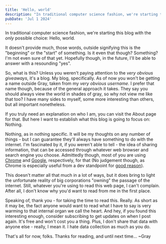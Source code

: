 ```yaml
---
title: 'Hello, world'
description: "In traditional computer science fashion, we're starting this blog with the only possible choice..."
pubDate: 'Jul 1 2024'
---
```


In traditional computer science fashion, we're starting this blog with the _only_ possible choice: Hello, world.

It doesn't provide much, those words, outside signifying this is the "beginning" or the "start" of something. Is it even that though? Something? I'm not even sure of that yet. Hopefully though, in the future, I'll be able to answer with a resounding "yes".

So, what is this? Unless you weren't paying attention to the _very obvious giveaways_, it's a blog. My blog, specifically. As of now you won't be getting a name outside Gray, taken from my _very obvious username_. I prefer that name though, because of the general approach it takes. They say you should always view the world in shades of gray, so why not view me like that too? I have many sides to myself, some more interesting than others, but all important nonetheless.

If you truly need an explanation on who I am, you can visit the About page for that. But here I want to establish what this blog is going to focus on: Nothing.

Nothing, as in nothing specific. It will be my thoughts on any number of things - but I can guarantee they'll always have something to do with the internet. I'm fascinated by it, if you weren't able to tell - the idea of sharing information, that can be accessed through whatever web browser and search engine you choose. Admittedly though, most of you are using [Chrome](https://gs.statcounter.com/browser-market-share) and [Google](https://gs.statcounter.com/search-engine-market-share), respectively, for that (No judgement though, as Chrome is especially useful from a dev standpoint for [good reason](https://www.quora.com/Do-most-software-developers-prefer-using-Google-Chrome-or-Mozilla-Firefox-for-web-development-and-why)).

This doesn't matter all that much in a lot of ways, but it does bring to light the unfortunate reality of big corporations "owning" the passage of the internet. Still, whatever you're using to read this web page, I can't complain. After all, I don't know why you'd want to read from me in the first place.

Speaking of, thank you - for taking the time to read this. Really. As short as it may be, the fact anyone would want to read what I have to say is very warming to that internal organ we call the heart. And hey, if you found this interesting enough, consider subscribing to get updates on when I post again. It's free and won't cost you a thing. Plus, I don't share that data with anyone else - really, I mean it. I hate data collection as much as you do.

That's all for now, folks. Thanks for reading, and until next time...
~Gray
